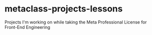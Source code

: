 # metaclass-projects-lessons
Projects I'm working on while taking the Meta Professional License for Front-End Engineering 
